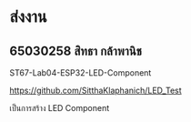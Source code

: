 # ส่งงาน 
## 65030258 สิทธา กล้าพานิช

ST67-Lab04-ESP32-LED-Component

https://github.com/SitthaKlaphanich/LED_Test

เป็นการสร้าง LED Component
